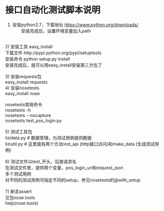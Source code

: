 接口自动化测试脚本说明
=
1) 安装python2.7，下载地址 https://www.python.org/downloads/<br />
　　安装完成后，设置环境变量加入path<br />
<br />
2) 安装工具 easy_install<br />
   下载文件 http://pypi.python.org/pypi/setuptools<br />
   安装命令 python setup.py install<br />
   安装完成后，就可以用easy_install安装第三方包了<br />
<br />
3) 安装requests包<br />
   easy_install requests
<br />
4) 安装nosetests<br />
   easy_install nose<br />
<br />
   nosetests常用命令<br />
   nosetests -h<br />
   nosetests --nocapture<br />
   nosetests test_pos_login.py<br />
<br />
5) 测试工具包<br />
   lizidata.py  # 数据管理，为测试用例提供数据<br />
   liziutil.py  # 这里面有两个方法rest_api (http接口访问)和make_data (生成测试用例)<br />

<br />
6) 测试文件以test_开头，后接请求名<br />
   在测试文件里，提供两个变量，pos_login_url和request_json<br />
   多个测试用例<br />
   对不同的测试用例可指定不同的setup，参见nosetests的@with_setup<br />
<br />
7) 断言assert<br />
   见包nose.tools<br />
   help(nose.tools)<br />
